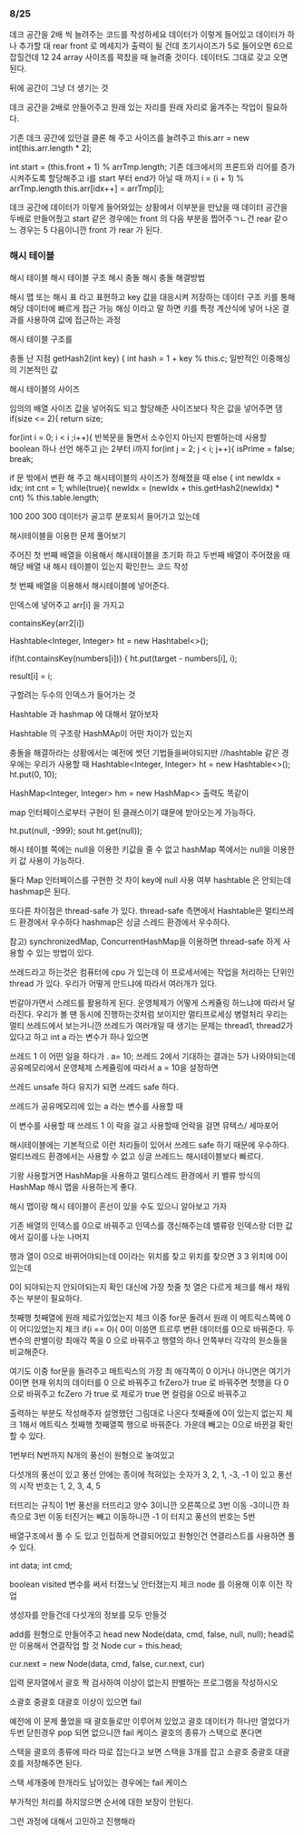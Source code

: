### 8/25

데크 공간을 2배 씩 늘려주는 코드를 작성하세요
데이터가 이렇게 들어있고 데이터가 하나  추가할 대 rear front 로 메세지가 출력이
될 건데
초기사이즈가 5로 들어오면 6으로 잡힐건데 12 24 
array 사이즈를 꽉찼을 때 늘려줄 것이다. 
데이터도 그대로 갖고 오면 된다. 

뒤에 공간이 그냥 더 생기는 것 

데크 공간을 2배로 만들어주고 원래 있는 자리를 원래 자리로 옮겨주는 작업이 필요하다. 

기존 데크 공간에 있던걸 클론 해 주고 
사이즈를 늘려주고
this.arr = new int[this.arr.length * 2];

int start = (this.front + 1) % arrTmp.length;
기존 데크에서의 프론트와 리어를 증가시켜주도록 할당해주고
i를 start 부터 end가 아닐 때 까지 i = (i + 1) % arrTmp.length
this.arr[idx++] = arrTmp[i];

데크 공간에 데이터가 이렇게 들어와있는 상황에서 
이부분을 만났을 때 데이터 공간을 두배로 만들어줬고 
start 같은 경우에는 front 의 다음 부분을 찝어주ㄱㄴ건
rear 같ㅇ느 경우는 5 다음이니깐 front 가 rear 가 된다. 

### 해시 테이블

해시 테이블 
해시 테이블 구조 
해시 충돌
해시 충돌 해결방법

해시 맵 또는 해시 표 라고 표현하고  key 값을 대응시켜 저장하는 데이터 구조
키를 통해 해당 데이터에 빠르게 접근 가능
해싱 이라고 말 하면 키를 특정 계산식에 넣어 나온 결과를 사용하여 값에 접근하는 과정

해시 테이블 구조를 

충돌 난 지점 getHash2(int key) {
int hash = 1 + key % this.c;
일반적인 이중해싱의 기본적인 값

해시 테이블의 사이즈

임의의 배열 사이즈 값을 넣어줘도 되고 할당해준 사이즈보다 작은 값을 넣어주면 댐
if(size <= 2){
return size;

for(int i = 0; i < i ;i++){
반복문을 돌면서
소수인지 아닌지 판별하는데 사용할 boolean 하나 선언 해주고
j는 2부터 i까지
for(int j = 2; j < i; j++){
isPrime = false;
break;

if 문 밖에서 변환 해 주고 해시테이블의 사이즈가 정해졌을 때 
else {
int newIdx = idx;
int cnt = 1;
while(true){
newIdx = (newIdx + this.getHash2(newIdx) * cnt) % this.table.length;

100 200 300  데이터가 골고루 분포되서 들어가고 있는데 

해시테이블을 이용한 문제 풀어보기

주어진 첫 번째 배열을 이용해서 해시테이블을 초기화 하고 
두번째 배열이 주어졌을 때 해당 배열 내 해시 테이블이 있는지 확인한느 코드 작성

첫 번째 배열을 이용해서 해시테이블에 넣어준다. 

인덱스에 넣어주고 
arr[i] 을 가지고

containsKey(arr2[i])

Hashtable<Integer, Integer> ht = new Hashtabel<>();

if(ht.containsKey(numbers[i])) {
ht.put(target - numbers[i], i);

result[i] = i;

구할려는 두수의 인덱스가 들어가는 것 

Hashtable 과 hashmap 에 대해서 알아보자 

Hashtable 의 구조랑 HashMAp이 어떤 차이가 있는지 

충돌을 해결하라는 상황에서는 예전에 썻던 기법들을써야되지만
//hashtable 같은 경우에는 우리가 사용할 때
Hashtable<Integer, Integer> ht = new Hashtable<>();
ht.put(0, 10);

HashMap<Integer, Integer> hm = new HashMap<>
출력도 똑같이 

map 인터페이스로부터 구현이 된 클래스이기 떄문에 
받아오는게 가능하다. 

ht.put(null, -999);
sout    ht.get(null));

해시 테이블 쪽에는 null을 이용한 키값을 줄 수 없고 
hashMap 쪽에서는 null을 이용한 키 값 사용이 가능하다. 

둘다 Map 인터페이스를 구현한 것
차이 key에 null 사용 여부 
hashtable 은 안되는데 
hashmap은 된다. 

또다른 차이점은 thread-safe 가 있다. 
thread-safe 측면에서 Hashtable은 멀티쓰레드 환경에서 우수하다
hashmap은 싱글 스레드 환경에서 우수하다. 

참고) synchronizedMap, ConcurrentHashMap을 이용하면 thread-safe 하게 사
용할 수 있는 방법이 있다. 

쓰레드라고 하는것은 컴퓨터에 cpu 가 있는데 이 프로세서에는 작업을 처리하는 단위인
thread 가 있다. 
우리가 어떻게 만드냐에 따라서 여러개가 있다. 

번갈아가면서 스레드를 활용하게 된다. 
운영체제가 어떻게 스케쥴링 하느냐에 따라서 달라진다. 
우리가 볼 땐 동시에 진행하는것처럼 보이지만 
멀티프로세싱 
병렬처리 
우리는 멀티 쓰레드에서 보는거니깐 쓰레드가 여러개일 때 생기는 문제는
thread1, thread2가 있다고 하고 int a 라는 변수가 하나 있으면

쓰레드 1 이 어떤 일을 하다가 . a= 10; 
쓰레드 2에서 기대하는 결과는 5가 나와야되는데 
공유메모리에서 운영체제 스케쥴링에 따라서 a = 10을 설정하면 

쓰레드 unsafe 하다 
유지가 되면 쓰레드 safe 하다. 

쓰레드가 공유메모리에 있는  a 라는 변수를 사용할 때 

이 변수를 사용할 때 쓰레드 1 이 락을 걸고 사용할때 언락을 걸면
뮤텍스/ 세마포어

해시테이블에는 기본적으로 이런 처리들이 있어서 쓰레드 safe 하기 때문에 우수하다. 
멀티쓰레드 환경에서는 사용할 수 없고 
싱글 쓰레드느 해시테이블보다 빠르다.

기왕 사용할거면 HashMap을 사용하고 
멀티스레드 환경에서 키 밸류 방식의 HashMap 
해시 맵을 사용하는게 좋다. 

해시 맵이랑 해시 테이블이 혼선이 있을 수도 있으니 알아보고 가자

기존 배열의 인덱스를 0으로 바꿔주고 인덱스를 갱신해주는데 
밸류랑 인덱스랑 더한 값에서 길이를 나눈 나머지 

행과 열이 0으로 바뀌어야되는데 
0이라는 위치를 찾고 
위치를 찾으면  3 3 위치에 0이 있는데 

0이 되야되는지 안되야되는지 확인 
대신에 가장 첫줄 첫 열은 다르게 체크를 해서 채워주는 부분이 필요하다. 

첫째행 첫째열에 원래 제로가있었는지 체크 
이중 for문 돌려서
원래 이 메트릭스쪽에 0이 어디있었는지 체크 
if(i == 0){
0이 이씅면 트르루 변환
데이터를 0으로 바꿔준다. 
두 변수의 판별이랑 최애각 쪽을 0 으로 바꿔주고 
행렬의 하나 안쪽부터 각각의 원소들을 비교해준다. 

여기도 이중 for문을 돌려주고 
매트릭스의 가장 최 애각쪽이 0 이거나 아니면은 여기가 0이면 
현재 위치의 데이터를 0 으로 바꿔주고
frZero가 true 로 바꿔주면 첫행을 다 0으로 바꿔주고 
fcZero 가 true 로 제로가 true 면 컬럼을 0으로 바꿔주고 

출력하는 부분도 작성해주자 
설명했던 그림대로 나온다 
첫째줄에 0이 있는지 없는지 체크 
1해서 메트릭스 첫째행 첫째열쪽 행으로 바꿔준다. 
가운데 빼고는 0으로 바뀐걸 확인할 수 있다. 

1번부터 N번까지 N개의 풍선이 원형으로 놓여있고 

다섯개의 풍선이 있고 풍선 안에는 종이에 적혀있는 숫자가 
3, 2, 1, -3, -1 이 있고 
풍선의 시작 번호는 1, 2, 3, 4, 5

터뜨리는 규칙이 1번 풍선을 터뜨리고 양수 3이니깐 오른쪽으로 3번 이동
-3이니깐 좌측으로 3번 이동 터진거는 빼고 이동하니깐 -1 이 터지고 
풍선의 번호는 5번 

배열구조에서 풀 수 도 있고 인접하게 연결되어있고 원형인건 연결리스트를  사용하면 
풀 수 있다. 

int data; 
int cmd;

boolean visited 변수를 써서 터졌느닞 안터졌는지 체크 
node 를 이용해 이후 이전 작업

생성자를 만들건데 
다섯개의 정보를 모두 만들것

add를 원형으로 만들어주고 
head new Node(data, cmd, false, null, null);
head로만 이용해서 연결작업 할 것
Node cur = this.head;

cur.next = new Node(data, cmd, false, cur.next, cur)

입력 문자열에서 괄호 짝 검사하여 이상이 없는지 판별하는 프로그램을 작성하시오

소괄호 중괄호 대괄호 
이상이 있으면 fail 

예전에 이 문제 풀었을 때 괄호들로만 이루어져 있었고 
괄호 데이터가 
하나만 열었다가 두번 닫힌경우 pop 되면 없으니깐 fail 케이스 
괄호의 종류가 스택으로 푼다면 

스택을 괄호의 종류에 따라 따로 잡는다고 보면 
스택을 3개를 잡고 소괄호 중괄호 대괄호를 저장해주면 된다. 

스택 세개중에 한개라도 남아있는 경우에는 fail 케이스 

부가적인 처리를 하지않으면
순서에 대한 보장이 안된다. 

그런 과정에 대해서 고민하고 진행해라
























